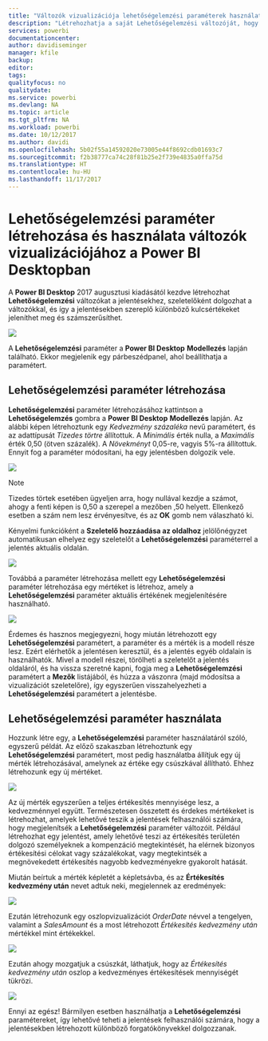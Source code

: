 ```yaml
---
title: "Változók vizualizációja lehetőségelemzési paraméterek használatával a Power BI Desktopban"
description: "Létrehozhatja a saját Lehetőségelemzési változóját, hogy elképzelhesse és megjeleníthesse a változókat a Power BI-jelentésekben"
services: powerbi
documentationcenter: 
author: davidiseminger
manager: kfile
backup: 
editor: 
tags: 
qualityfocus: no
qualitydate: 
ms.service: powerbi
ms.devlang: NA
ms.topic: article
ms.tgt_pltfrm: NA
ms.workload: powerbi
ms.date: 10/12/2017
ms.author: davidi
ms.openlocfilehash: 5b02f55a14592020e73005e44f8692cdb01693c7
ms.sourcegitcommit: f2b38777ca74c28f81b25e2f739e4835a0ffa75d
ms.translationtype: HT
ms.contentlocale: hu-HU
ms.lasthandoff: 11/17/2017
---
```

# <a name="create-and-use-a-what-if-parameter-to-visualize-variables-in-power-bi-desktop"></a>Lehetőségelemzési paraméter létrehozása és használata változók vizualizációjához a Power BI Desktopban
A **Power BI Desktop** 2017 augusztusi kiadásától kezdve létrehozhat **Lehetőségelemzési** változókat a jelentésekhez, szeletelőként dolgozhat a változókkal, és így a jelentésekben szereplő különböző kulcsértékeket jeleníthet meg és számszerűsíthet.

![](media/desktop-what-if/what-if_01.png)

A **Lehetőségelemzési** paraméter a **Power BI Desktop** **Modellezés** lapján található. Ekkor megjelenik egy párbeszédpanel, ahol beállíthatja a paramétert.

## <a name="creating-a-what-if-parameter"></a>Lehetőségelemzési paraméter létrehozása
**Lehetőségelemzési** paraméter létrehozásához kattintson a **Lehetőségelemzés** gombra a **Power BI Desktop** **Modellezés** lapján. Az alábbi képen létrehoztunk egy *Kedvezmény százaléka* nevű paramétert, és az adattípusát *Tizedes törtre* állítottuk. A *Minimális* érték nulla, a *Maximális* érték 0,50 (ötven százalék). A *Növekményt* 0,05-re, vagyis 5%-ra állítottuk. Ennyit fog a paraméter módosítani, ha egy jelentésben dolgozik vele.

![](media/desktop-what-if/what-if_02.png)

> [!NOTE]
> Tizedes törtek esetében ügyeljen arra, hogy nullával kezdje a számot, ahogy a fenti képen is 0,50 a szerepel a mezőben ,50 helyett. Ellenkező esetben a szám nem lesz érvényesítve, és az **OK** gomb nem válaszható ki.
> 
> 

Kényelmi funkcióként a **Szeletelő hozzáadása az oldalhoz** jelölőnégyzet automatikusan elhelyez egy szeletelőt a **Lehetőségelemzési** paraméterrel a jelentés aktuális oldalán.

![](media/desktop-what-if/what-if_03.png)

Továbbá a paraméter létrehozása mellett egy **Lehetőségelemzési** paraméter létrehozása egy mértéket is létrehoz, amely a **Lehetőségelemzési** paraméter aktuális értékének megjelenítésére használható.

![](media/desktop-what-if/what-if_04.png)

Érdemes és hasznos megjegyezni, hogy miután létrehozott egy **Lehetőségelemzési** paramétert, a paraméter és a mérték is a modell része lesz. Ezért elérhetők a jelentésen keresztül, és a jelentés egyéb oldalain is használhatók. Mivel a modell részei, törölheti a szeletelőt a jelentés oldaláról, és ha vissza szeretné kapni, fogja meg a **Lehetőségelemzési** paramétert a **Mezők** listájából, és húzza a vászonra (majd módosítsa a vizualizációt szeletelőre), így egyszerűen visszahelyezheti a **Lehetőségelemzési** paramétert a jelentésbe.

## <a name="using-a-what-if-parameter"></a>Lehetőségelemzési paraméter használata
Hozzunk létre egy, a **Lehetőségelemzési** paraméter használatáról szóló, egyszerű példát. Az előző szakaszban létrehoztunk egy **Lehetőségelemzési** paramétert, most pedig használatba állítjuk egy új mérték létrehozásával, amelynek az értéke egy csúszkával állítható. Ehhez létrehozunk egy új mértéket.

![](media/desktop-what-if/what-if_05.png)

Az új mérték egyszerűen a teljes értékesítés mennyisége lesz, a kedvezménnyel együtt. Természetesen összetett és érdekes mértékeket is létrehozhat, amelyek lehetővé teszik a jelentések felhasználói számára, hogy megjelenítsék a **Lehetőségelemzési** paraméter változóit. Például létrehozhat egy jelentést, amely lehetővé teszi az értékesítés területén dolgozó személyeknek a kompenzáció megtekintését, ha elérnek bizonyos értékesítési célokat vagy százalékokat, vagy megtekintsék a megnövekedett értékesítés nagyobb kedvezményekre gyakorolt hatását.

Miután beírtuk a mérték képletét a képletsávba, és az **Értékesítés kedvezmény után** nevet adtuk neki, megjelennek az eredmények:

![](media/desktop-what-if/what-if_06.png)

Ezután létrehozunk egy oszlopvizualizációt *OrderDate* névvel a tengelyen, valamint a *SalesAmount* és a most létrehozott *Értékesítés kedvezmény után* mértékkel mint értékekkel.

![](media/desktop-what-if/what-if_07.png)

Ezután ahogy mozgatjuk a csúszkát, láthatjuk, hogy az *Értékesítés kedvezmény után* oszlop a kedvezményes értékesítések mennyiségét tükrözi.

![](media/desktop-what-if/what-if_08.png)

Ennyi az egész! Bármilyen esetben használhatja a **Lehetőségelemzési** paramétereket, így lehetővé teheti a jelentések felhasználói számára, hogy a jelentésekben létrehozott különböző forgatókönyvekkel dolgozzanak.


